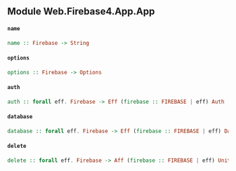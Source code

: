 ## Module Web.Firebase4.App.App

#### `name`

``` purescript
name :: Firebase -> String
```

#### `options`

``` purescript
options :: Firebase -> Options
```

#### `auth`

``` purescript
auth :: forall eff. Firebase -> Eff (firebase :: FIREBASE | eff) Auth
```

#### `database`

``` purescript
database :: forall eff. Firebase -> Eff (firebase :: FIREBASE | eff) Database
```

#### `delete`

``` purescript
delete :: forall eff. Firebase -> Aff (firebase :: FIREBASE | eff) Unit
```


